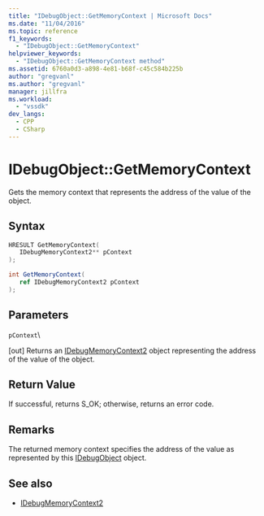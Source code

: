 ```yaml
---
title: "IDebugObject::GetMemoryContext | Microsoft Docs"
ms.date: "11/04/2016"
ms.topic: reference
f1_keywords:
  - "IDebugObject::GetMemoryContext"
helpviewer_keywords:
  - "IDebugObject::GetMemoryContext method"
ms.assetid: 6760a0d3-a898-4e81-b68f-c45c584b225b
author: "gregvanl"
ms.author: "gregvanl"
manager: jillfra
ms.workload:
  - "vssdk"
dev_langs:
  - CPP
  - CSharp
---
```

# IDebugObject::GetMemoryContext
Gets the memory context that represents the address of the value of the object.

## Syntax

```cpp
HRESULT GetMemoryContext( 
   IDebugMemoryContext2** pContext
);
```

```csharp
int GetMemoryContext(
   ref IDebugMemoryContext2 pContext
);
```

## Parameters
 `pContext`\

 [out] Returns an [IDebugMemoryContext2](../../../extensibility/debugger/reference/idebugmemorycontext2.md) object representing the address of the value of the object.

## Return Value
 If successful, returns S_OK; otherwise, returns an error code.

## Remarks
 The returned memory context specifies the address of the value as represented by this [IDebugObject](../../../extensibility/debugger/reference/idebugobject.md) object.

## See also
- [IDebugMemoryContext2](../../../extensibility/debugger/reference/idebugmemorycontext2.md)